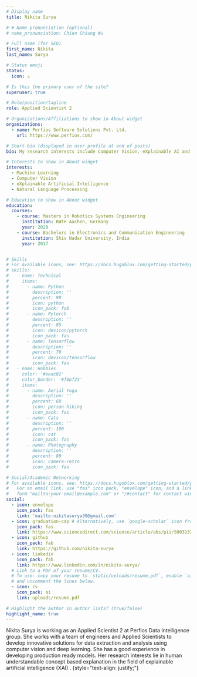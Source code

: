 ```yaml
---
# Display name
title: Nikita Surya

# # Name pronunciation (optional)
# name_pronunciation: Chien Shiung Wu

# Full name (for SEO)
first_name: Nikita
last_name: Surya

# Status emoji
status:
  icon: ☕️

# Is this the primary user of the site?
superuser: true

# Role/position/tagline
role: Applied Scientist 2

# Organizations/Affiliations to show in About widget
organizations:
  - name: Perfios Software Solutions Pvt. Ltd. 
    url: https://www.perfios.com/

# Short bio (displayed in user profile at end of posts)
bio: My research interests include Computer Vision, eXplainable AI and NLP. 

# Interests to show in About widget
interests:
  - Machine Learning
  - Computer Vision
  - eXplainable Artificial Intelligence
  - Natural Language Processing

# Education to show in About widget
education:
  courses:
    - course: Masters in Robotics Systems Engineering
      institution: RWTH Aachen, Germany
      year: 2020
    - course: Bachelors in Electronics and Communication Engineering
      institution: Shiv Nadar University, India
      year: 2017


# Skills
# For available icons, see: https://docs.hugoblox.com/getting-started/page-builder/#icons
# skills:
#   - name: Technical
#     items:
#       - name: Python
#         description: ''
#         percent: 90
#         icon: python
#         icon_pack: fab
#       - name: Pytorch
#         description: ''
#         percent: 85
#         icon: devicon/pytorch
#         icon_pack: fas
#       - name: Tensorflow
#         description: ''
#         percent: 70
#         icon: devicon/tensorflow
#         icon_pack: fas
#   - name: Hobbies
#     color: '#eeac02'
#     color_border: '#f0bf23'
#     items:
#       - name: Aerial Yoga
#         description: ''
#         percent: 60
#         icon: person-hiking
#         icon_pack: fas
#       - name: Cats
#         description: ''
#         percent: 100
#         icon: cat
#         icon_pack: fas
#       - name: Photography
#         description: ''
#         percent: 80
#         icon: camera-retro
#         icon_pack: fas

# Social/Academic Networking
# For available icons, see: https://docs.hugoblox.com/getting-started/page-builder/#icons
#   For an email link, use "fas" icon pack, "envelope" icon, and a link in the
#   form "mailto:your-email@example.com" or "/#contact" for contact widget.
social:
  - icon: envelope
    icon_pack: fas
    link: 'mailto:nikitasurya30@gmail.com'
  - icon: graduation-cap # Alternatively, use `google-scholar` icon from `ai` icon pack
    icon_pack: fas
    link: https://www.sciencedirect.com/science/article/abs/pii/S0031320323008439
  - icon: github
    icon_pack: fab
    link: https://github.com/nikita-surya
  - icon: linkedin
    icon_pack: fab
    link: https://www.linkedin.com/in/nikita-surya/
  # Link to a PDF of your resume/CV.
  # To use: copy your resume to `static/uploads/resume.pdf`, enable `ai` icons in `params.yaml`,
  # and uncomment the lines below.
  - icon: cv
    icon_pack: ai
    link: uploads/resume.pdf

# Highlight the author in author lists? (true/false)
highlight_name: true
---
```

Nikita Surya is working as an Applied Scientist 2 at Perfios Data Intelligence group. She works with a team of engineers and Applied Scientists to develop innovative solutions for data extraction and analysis using computer vision and deep learning. She has a good experience in developing production ready models. Her research interests lie in human understandable concept based explanation in the field of explainable artificial intelligence (XAI) .
{style="text-align: justify;"}
